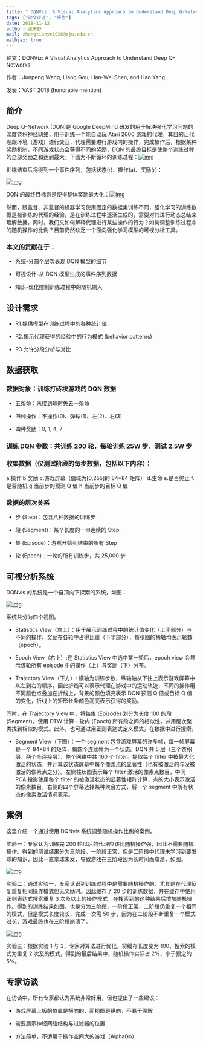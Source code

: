 ```yaml
---
title: " DQNViz: A Visual Analytics Approach to Understand Deep Q-Networks"
tags: ["论文评述", "报告"]
date: 2018-11-12
author: 张天野
mail: zhangtianye1026@zju.edu.cn
mathjax: true
---
```


论文：DQNViz: A Visual Analytics Approach to Understand Deep Q-Networks

作者：Junpeng Wang, Liang Gou, Han-Wei Shen, and Hao Yang

发表：VAST 2018 (honorable mention)

## 简介

Deep Q-Network (DQN)是 Google DeepMind 研发的用于解决强化学习问题的深度卷积神经网络，用于训练一个能自动玩 Atari 2600 游戏的代理。其目的让代理跟环境（游戏）进行交互，代理需要进行游戏内的操作，完成操作后，根据某种奖励机制，不同游戏状态会获得不同的奖励，DQN 的最终目标是使整个训练过程的全部奖励之和达到最大。下图为不断循环的训练过程：[![img](http://www.cad.zju.edu.cn/home/vagblog/wp-content/uploads/2018/11/%E5%9B%BE%E7%89%871.png)](http://www.cad.zju.edu.cn/home/vagblog/wp-content/uploads/2018/11/图片1.png)

训练结束后将得到一个事件序列，包括状态(r)、操作(a)、奖励(r)：

[![img](http://www.cad.zju.edu.cn/home/vagblog/wp-content/uploads/2018/11/%E5%BE%AE%E4%BF%A1%E6%88%AA%E5%9B%BE_20181112151723.png)](http://www.cad.zju.edu.cn/home/vagblog/wp-content/uploads/2018/11/微信截图_20181112151723.png)

DQN 的最终目标则是使得整体奖励最大化：[![img](http://www.cad.zju.edu.cn/home/vagblog/wp-content/uploads/2018/11/%E5%BE%AE%E4%BF%A1%E6%88%AA%E5%9B%BE_20181112151809.png)](http://www.cad.zju.edu.cn/home/vagblog/wp-content/uploads/2018/11/微信截图_20181112151809.png)

然而，跟监督、非监督的机器学习使用固定的数据集训练不同，强化学习的训练数据是被训练的代理的经验，是在训练过程中逐渐生成的，需要对其进行动态总结来理解数据。同时，我们又如何解释代理进行某些操作的行为？如何调整训练过程中的随机操作的比例？目前仍然缺乏一个面向强化学习模型的可视分析工具。

### 本文的贡献在于：

-   系统-分四个层次表现 DQN 模型的细节

-   可视设计-从 DQN 模型生成的事件序列数据

-   知识-优化控制训练过程中的随机输入

## 设计需求

-   R1.提供模型在训练过程中的各种统计值

-   R2.揭示代理获得的经验中的行为模式 (behavior patterns)

-   R3.允许分段分析与对比

## 数据获取

### 数据对象：训练打砖块游戏的 DQN 数据

-   五条命：未接到球时失去一条命

-   四种操作：不操作(0)、弹球(1)、左(2)、右(3)

-   四种奖励：0, 1, 4, 7

### 训练 DQN 参数：共训练 200 轮，每轮训练 25W 步，测试 2.5W 步

### 收集数据（仅测试阶段的每步数据，包括以下内容）：

a.操作 b.奖励 c.游戏屏幕（值域为[0,255]的 84\*84 矩阵） d.生命 e.是否终止 f.是否随机 g.当前步的预测 Q 值 h.当前步的目标 Q 值

### 数据的层次关系

-   步 (Step)：包含八种数据的训练步

-   段 (Segment)：某个长度的一串连续的 Step

-   集 (Episode)：游戏开始到结束的所有 Step

-   轮 (Epoch)：一轮的所有训练步，共 25,000 步

## 可视分析系统

DQNvis 的系统是一个自顶向下探索的系统，如图：

[![img](http://www.cad.zju.edu.cn/home/vagblog/wp-content/uploads/2018/11/%E5%9B%BE%E7%89%872.png)](http://www.cad.zju.edu.cn/home/vagblog/wp-content/uploads/2018/11/图片2.png)

系统共分为四个视图。

-   Statistics View（左上）：用于展示训练过程中的统计值变化（上半部分）与不同的操作、奖励在各轮中占得比重（下半部分），每张图的横轴均表示轮数（epoch）。

-   Epoch View（右上）:在 Statistics View 中选中某一轮后，epoch view 会显示该轮所有 episode 中的操作（上）与奖励（下）分布。

-   Trajectory View（下方）: 横轴为训练步数，纵轴轴从下往上表示游戏屏幕中从左到右的顺序，因此折线可以表示代理在游戏中的运动轨迹，不同的操作用不同颜色点叠加在折线上，背景的颜色填充表示 DQN 预测 Q 值或目标 Q 值的变化，折线上的矩形长条颜色高亮表示获得的奖励。

同时，在 Trajectory View 中，将每集 (Episode) 划分为长度 100 的段 (Segment)，使用 DTW 计算一轮内 (Epoch) 所有段之间的相似性，并用层次聚类找到相似的模式。此外，也可通过用正则表达式定义模式，在数据中进行搜索。

-   Segment View（下图）：一个 segment 包含游戏屏幕的许多帧，每一帧屏幕是一个 84\*84 的矩阵，每四个连续帧为一个状态。DQN 共 5 层（三个卷积层，两个全连接层），整个网络中共 160 个 filter。提取每个 filter 中被最大化激活的状态，并计算该状态屏幕中每个像素点的显著性（也有被激活的与没被激活的像素点之分）。左侧柱状图表示每个 filter 激活的像素点数目，中间 PCA 投影使用每个 filter 的被激活状态的显著性矩阵计算，点的大小表示激活的像素数目，右侧的四个屏幕选择某种聚合方式，将一个 segment 中所有状态的像素激活情况表示。

## 案例

这里介绍一个通过使用 DQNvis 系统调整随机操作比例的案例。

实验一：专家认为训练完 200 轮以后的代理应该比随机操作强，因此不需要随机操作。得到的测试结果分为三阶段。一阶段正常，但是二阶段中代理未学习到要发球的知识，因此一直拿球未发，导致游戏在三阶段因为长时间而崩溃，如图。

[![img](http://www.cad.zju.edu.cn/home/vagblog/wp-content/uploads/2018/11/%E5%9B%BE%E7%89%873.png)](http://www.cad.zju.edu.cn/home/vagblog/wp-content/uploads/2018/11/图片3.png)

实验二：通过实验一，专家认识到训练过程中是需要随机操作的，尤其是在代理反复重复相同操作模式但无奖励时。因此缓存了 20 步的训练数据，并在缓存中使用正则表达式搜索重复 3 次及以上的操作模式，在搜索到的这种结果后增加随机操作。得到的训练结果如图，也是分为三阶段，一阶段正常，二阶段仍重复一个相同的模式，但是模式长度较长，完成一次需 50 步，因为在二阶段不断重复一个模式过长，游戏最终也在三阶段崩溃了。

[![img](http://www.cad.zju.edu.cn/home/vagblog/wp-content/uploads/2018/11/%E5%9B%BE%E7%89%874.png)](http://www.cad.zju.edu.cn/home/vagblog/wp-content/uploads/2018/11/图片4.png)

实验三：根据实验 1 与 2，专家对算法进行优化，将缓存长度变为 100，搜索的模式为重复 2 次及的模式，得到的最后结果中，随机操作实际占 2%，小于预定的 5%。

## 专家访谈

在访谈中，所有专家都认为系统非常好用，但也提出了一些建议：

-   游戏屏幕上板的位置是横向的，而视图是纵向，不易于理解

-   需要展示神经网络结构与过滤器的位置
-   方法简单，不适用于操作空间大的游戏（AlphaGo）
